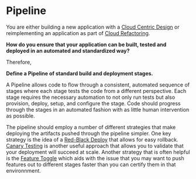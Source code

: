 Pipeline
===

You are either building a new application with a [Cloud Centric Design](../Cloud-Adoption/Cloud-Centric-Design.md) or reimplementing an application as part of [Cloud Refactoring](../Cloud-Adoption/Cloud-Refactoring.md).

**How do you ensure that your application can be built, tested and deployed in an automated and standardized way?**

Therefore,

**Define a Pipeline of standard build and deployment stages.**

A Pipeline allows code to flow through a consistent, automated sequence of stages where each stage tests the code from a different perspective. Each stage requires the necessary automation to not only run tests but also provision, deploy, setup, and configure the stage. Code should progress through the stages in an automated fashion with as little human intervention as possible.

The pipeline should employ a number of different strategies that make deploying the artifacts pushed through the pipeline simpler.  One key strategy is the idea of a [Red-Black Deploy](Red-Black-Deploy.md) that allows for easy rollback.  [Canary Testing](Canary-Testing.md) is another useful approach that allows you to validate that your deployment will succeed at scale.  Another strategy that is often helpful is the [Feature Toggle](Feature-Toggle.md) which aids with the issue that you may want to push features out to different stages faster than you can certify them in that environnment.
